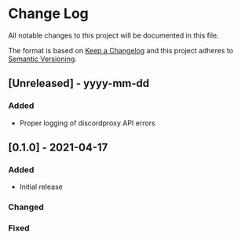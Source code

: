 # Change Log

All notable changes to this project will be documented in this file.

The format is based on [Keep a Changelog](http://keepachangelog.com/)
and this project adheres to [Semantic Versioning](http://semver.org/).

## [Unreleased] - yyyy-mm-dd

### Added

- Proper logging of discordproxy API errors

## [0.1.0] - 2021-04-17

### Added

- Initial release

### Changed

### Fixed
